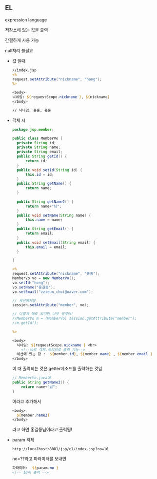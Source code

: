 ## EL

expression language

저장소에 있는 값을 출력

간결하게 사용 가능

null처리 불필요

* 값 일때

  ```jsp
  //index.jsp
  <% 
  request.setAttribute("nickname", "hong");
  %>
  
  <body>
  닉네임: ${requestScope.nickname }, ${nickname}
  </body>
  
  // 닉네임: 홍홍, 홍홍
  ```

* 객체 시

  ```java
  package jsp.member;
  
  public class MemberVo {
  	private String id;
  	private String name;
  	private String email;
  	public String getId() {
  		return id;
  	}
  	public void setId(String id) {
  		this.id = id;
  	}
  	public String getName() {
  		return name;
  	}
  	
  	public String getName2() {
  		return name+"님";
  	}
  	public void setName(String name) {
  		this.name = name;
  	}
  	public String getEmail() {
  		return email;
  	}
  	public void setEmail(String email) {
  		this.email = email;
  	}
  
  }
  ```

  ```jsp
  <% 
  request.setAttribute("nickname", "홍홍");
  MemberVo vo = new MemberVo();
  vo.setId("hong");
  vo.setName("홍길동");
  vo.setEmail("zzieun_choi@naver.com");
  
  // 세션에저장
  session.setAttribute("member", vo);
  
  // 이렇게 해도 되지만 너무 귀찮아!
  //MemberVo m = (MemberVo) session.getAttribute("member");
  //m.getId();
  
  %>
  
  <body>
  	닉네임: ${requestScope.nickname } <br>
      <!--바로 객체.속성으로 출력 가능-->
  	세션에 있는 값 :  ${member.id}, ${member.name} , ${member.email }
  </body>
  ```

  이 때 출력되는 것은 getter메소드를 출력하는 것임

  ```java
  // MemberVo.java에
  public String getName2() {
      return name+"님";
  }
  ```

  이라고 추가해서

  ```jsp
  <body>
  	${member.name2}
  </body> 
  ```

  라고 하면 홍길동님이라고 출력됨!

  

* param 객체

  `http://localhost:8081/jsp/el/index.jsp?no=10`

  no=??라고 파라미터를 보내면

  ```jsp
  파라미터:  ${param.no }
  <!-- 10이 출력 -->
  ```

  



